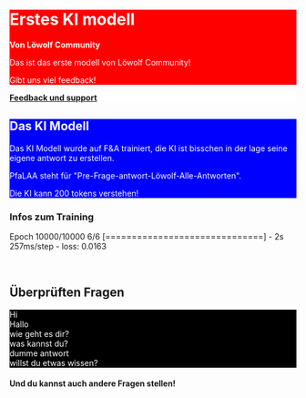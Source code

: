 <div style="background-color: red; color:white;">
<h1>Erstes KI modell</h1>
<b>Von Löwolf Community</b>
<p>Das ist das erste modell von Löwolf Community!</p>
<p>Gibt uns viel feedback!</p>
</div>


<div style="color: white; background-color: white;">

<b>  <a href="https://discord.gg/hUjnNyJ8fe">Feedback und support</a></b>
</div>
<div style="color: white; background-color: blue;">
<h2>Das KI Modell</h2>
<p>Das KI Modell wurde auf F&A trainiert, die KI ist bisschen in der lage seine eigene antwort zu erstellen.</p>
<p>PfaLAA steht für "Pre-Frage-antwort-Löwolf-Alle-Antworten".</p>

Die KI kann 200 tokens verstehen!</p>
</div>
<h3>Infos zum Training</h3>
<p>Epoch 10000/10000
6/6 [==============================] - 2s 257ms/step - loss: 0.0163</p>
<br>
<h2>Überprüften Fragen</h2>
<div style="color: white; background-color: black;">
<p>
Hi
  <br>
Hallo
  <br>
wie geht es dir?
  <br>
was kannst du?
  <br>
dumme antwort
  <br>
willst du etwas wissen?
  
</p>
</div>
<h4>Und du kannst auch andere Fragen stellen!</h4>
